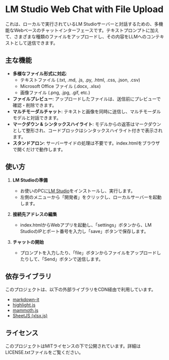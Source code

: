 # **LM Studio Web Chat with File Upload**

これは、ローカルで実行されているLM Studioサーバーと対話するための、多機能なWebベースのチャットインターフェースです。テキストプロンプトに加えて、さまざまな種類のファイルをアップロードし、その内容をLLMへのコンテキストとして送信できます。

## **主な機能**

* **多様なファイル形式に対応**:  
  * テキストファイル (.txt, .md, .js, .py, .html, .css, .json, .csv)  
  * Microsoft Office ファイル (.docx, .xlsx)  
  * 画像ファイル (.png, .jpg, .gif, etc.)  
* **ファイルプレビュー**: アップロードしたファイルは、送信前にプレビューで確認・削除できます。  
* **マルチモーダルチャット**: テキストと画像を同時に送信し、マルチモーダルモデルと対話できます。  
* **マークダウン & シンタックスハイライト**: モデルからの返答はマークダウンとして整形され、コードブロックはシンタックスハイライト付きで表示されます。  
* **スタンドアロン**: サーバーサイドの処理は不要です。index.htmlをブラウザで開くだけで動作します。

## **使い方**

1. **LM Studioの準備**  
   * お使いのPCに[LM Studio](https://lmstudio.ai/)をインストールし、実行します。  
   * 左側のメニューから「開発者」をクリックし、ローカルサーバーを起動します。 

2. **接続先アドレスの編集**  
   * index.htmlからWebアプリを起動し、「settings」ボタンから、LM StudioのIPとポート番号を入力し「save」ボタンで保存します。

3. **チャットの開始**  
   * プロンプトを入力したり、「file」ボタンからファイルをアップロードしたりして、「Send」ボタンで送信します。

## **依存ライブラリ**

このプロジェクトは、以下の外部ライブラリをCDN経由で利用しています。

* [markdown-it](https://github.com/markdown-it/markdown-it)  
* [highlight.js](https://highlightjs.org/)  
* [mammoth.js](https://www.google.com/search?q=https://github.com/mwilliamson/mammoth.js)  
* [SheetJS (xlsx.js)](https://sheetjs.com/)

## **ライセンス**

このプロジェクトはMITライセンスの下で公開されています。詳細はLICENSE.txtファイルをご覧ください。